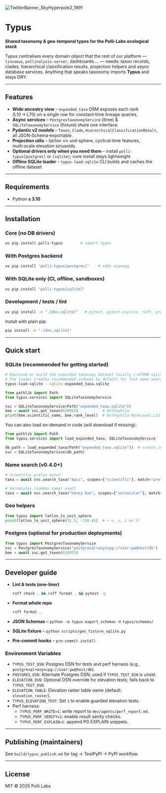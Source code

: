 ![TwitterBanner\_SkyHyperpole2\_1991](https://github.com/user-attachments/assets/be996e61-d7f0-42aa-a38b-dae32e8f40f7)

# Typus

**Shared taxonomy & geo‑temporal types for the Polli‑Labs ecological stack**

Typus centralises every domain object that the rest of our platform —
`linnaeus`, `pollinalysis-server`, dashboards … — needs: taxon records,
clades, hierarchical classification results, projection helpers and async
database services. Anything that speaks taxonomy imports **Typus** and stays DRY.

---

## Features

* **Wide ancestry view** – `expanded_taxa` ORM exposes each rank (L10 → L70)
  on a single row for constant‑time lineage queries.
* **Async services** – `PostgresTaxonomyService` (ltree) &
  `SQLiteTaxonomyService` (fixture) share one interface.
* **Pydantic v2 models** – `Taxon`, `Clade`,
  `HierarchicalClassificationResult`, all JSON‑Schema‑exportable.
* **Projection utils** – lat/lon ↔ unit‑sphere, cyclical‑time features,
  multi‑scale elevation sinusoids.
* **Optional drivers only when you need them** – install
  `polli-typus[postgres]` or `[sqlite]`; core install stays lightweight.
* **Offline SQLite loader** – `typus-load-sqlite` CLI builds and caches the offline dataset

---

## Requirements

* Python **≥ 3.10**

---

## Installation

### Core (no DB drivers)

```bash
uv pip install polli-typus        # import typus
```

### With Postgres backend

```bash
uv pip install "polli-typus[postgres]"    # adds asyncpg
```

### With SQLite only (CI, offline, sandboxes)

```bash
uv pip install "polli-typus[sqlite]"
```

### Development / tests / lint

```bash
uv pip install -e ".[dev,sqlite]"   # pytest, pytest-asyncio, ruff, pre-commit, aiosqlite …
```

Install with plain pip:

```bash
pip install -e ".[dev,sqlite]"
```

---

## Quick start

### SQLite (recommended for getting started)

```bash
# Download or build the expanded taxonomy dataset locally (~475MB sqlite / ~440MB tsv.gz)
# The loader creates recommended indexes by default for fast name search
typus-load-sqlite --sqlite expanded_taxa.sqlite
```

```python
from pathlib import Path
from typus.services import SQLiteTaxonomyService

svc = SQLiteTaxonomyService(Path("expanded_taxa.sqlite"))
bee = await svc.get_taxon(630955)           # Anthophila
print(bee.scientific_name, bee.rank_level)  # Anthophila RankLevel.L32
```

You can also load on-demand in code (will download if missing):

```python
from pathlib import Path
from typus.services import load_expanded_taxa, SQLiteTaxonomyService

db_path = load_expanded_taxa(Path("expanded_taxa.sqlite"))  # create_indexes=True by default
svc = SQLiteTaxonomyService(db_path)
```

### Name search (v0.4.0+)

```python
# Scientific prefix match
taxa = await svc.search_taxa("Apis", scopes={"scientific"}, match="prefix")

# Vernacular (common name) exact
taxa = await svc.search_taxa("honey bee", scopes={"vernacular"}, match="exact")
```

### Geo helpers

```python
from typus import latlon_to_unit_sphere
print(latlon_to_unit_sphere(31.5, -110.4))  # → x, y, z on S²
```

### Postgres (optional for production deployments)

```python
from typus import PostgresTaxonomyService
svc = PostgresTaxonomyService("postgresql+asyncpg://user:pw@host/db")
bee = await svc.get_taxon(630955)
```

---

## Developer guide

* **Lint & tests (one‑liner)**

  ```bash
  ruff check . && ruff format . && pytest -q
  ```

* **Format whole repo**

  ```bash
  ruff format .
  ```

* **JSON Schemas** – `python -m typus.export_schemas` → `typus/schemas/`

* **SQLite fixture** – `python scripts/gen_fixture_sqlite.py`

* **Pre‑commit hooks** – `pre-commit install`

### Environment Variables

- `TYPUS_TEST_DSN`: Postgres DSN for tests and perf harness (e.g., `postgresql+asyncpg://user:pw@host/db`).
- `POSTGRES_DSN`: Alternate Postgres DSN; used if `TYPUS_TEST_DSN` is unset.
- `ELEVATION_DSN`: Optional DSN override for elevation tests; falls back to `TYPUS_TEST_DSN`.
- `ELEVATION_TABLE`: Elevation raster table name (default: `elevation_raster`).
- `TYPUS_ELEVATION_TEST`: Set `1` to enable guarded elevation tests.
- Perf harness:
  - `TYPUS_PERF_WRITE=1`: write report to `dev/agents/perf_report.md`.
  - `TYPUS_PERF_VERIFY=1`: enable result sanity checks.
  - `TYPUS_PERF_EXPLAIN=1`: append PG EXPLAIN snippets.

---

## Publishing (maintainers)

See `build/typus_publish.md` for tag → TestPyPI → PyPI workflow.

---

## License

MIT © 2025 Polli Labs
